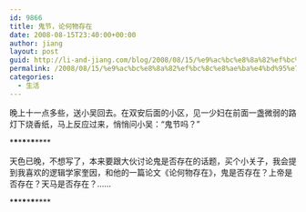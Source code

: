 ```yaml
---
id: 9866
title: 鬼节，论何物存在
date: 2008-08-15T23:40:00+00:00
author: jiang
layout: post
guid: http://li-and-jiang.com/blog/2008/08/15/%e9%ac%bc%e8%8a%82%ef%bc%8c%e8%ae%ba%e4%bd%95%e7%89%a9%e5%ad%98%e5%9c%a8/
permalink: /2008/08/15/%e9%ac%bc%e8%8a%82%ef%bc%8c%e8%ae%ba%e4%bd%95%e7%89%a9%e5%ad%98%e5%9c%a8/
categories:
  - 生活
---
```

晚上十一点多些，送小吴回去。在双安后面的小区，见一少妇在前面一盏微弱的路灯下烧香纸，马上反应过来，悄悄问小吴：“鬼节吗？” 

\***\***\***\***\***\***\**** 

天色已晚，不想写了，本来要跟大伙讨论鬼是否存在的话题，买个小关子，我会提到我喜欢的逻辑学家奎因，和他的一篇论文《论何物存在》，鬼是否存在？上帝是否存在？天马是否存在？…… 

\***\***\***\***\***\***\****